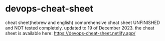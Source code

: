 # devops-cheat-sheet
cheat sheet(hebrew and english)
comprehensive cheat sheet UNFINISHED and NOT tested completely.
updated to 19 of December 2023.
the cheat sheet is available here:
https://devops-cheat-sheet.netlify.app/
